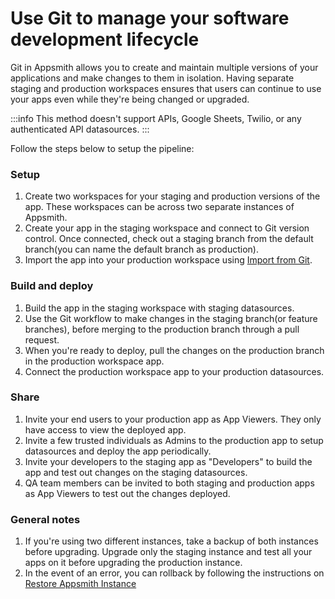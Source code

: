 # Use Git to manage your software development lifecycle

Git in Appsmith allows you to create and maintain multiple versions of your applications and make changes to them in isolation. Having separate staging and production workspaces ensures that users can continue to use your apps even while they're being changed or upgraded.

:::info
This method doesn't support APIs, Google Sheets, Twilio, or any authenticated API datasources.
:::

Follow the steps below to setup the pipeline:

### Setup

1. Create two workspaces for your staging and production versions of the app. These workspaces can be across two separate instances of Appsmith.
2. Create your app in the staging workspace and connect to Git version control. Once connected, check out a staging branch from the default branch(you can name the default branch as production).
3. Import the app into your production workspace using [Import from Git](/advanced-concepts/version-control-with-git/import-from-repository).

### Build and deploy
1. Build the app in the staging workspace with staging datasources. 
2. Use the Git workflow to make changes in the staging branch(or feature branches), before merging to the production branch through a pull request.
3. When you're ready to deploy, pull the changes on the production branch in the production workspace app.
4. Connect the production workspace app to your production datasources.

### Share
1. Invite your end users to your production app as App Viewers. They only have access to view the deployed app.
2. Invite a few trusted individuals as Admins to the production app to setup datasources and deploy the app periodically.
3. Invite your developers to the staging app as "Developers" to build the app and test out changes on the staging datasources.
4. QA team members can be invited to both staging and production apps as App Viewers to test out the changes deployed.

### General notes
1. If you're using two different instances, take a backup of both instances before upgrading. Upgrade only the staging instance and test all your apps on it before upgrading the production instance.
2. In the event of an error, you can rollback by following the instructions on [Restore Appsmith Instance](/getting-started/setup/instance-management/appsmithctl#restore-appsmith-instance)